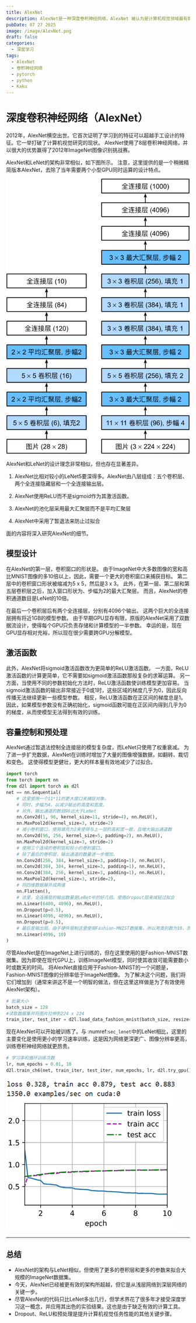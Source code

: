 ```yaml
---
title: AlexNet
description: AlexNet是一种深度卷积神经网络，AlexNet 被认为是计算机视觉领域最有影响力的论文之一，刺激了更多使用卷积神经网络和 GPU 来加速深度学习的研究。
pubDate: 07 27 2025
image: /image/AlexNet.png
draft: false
categories:
  - 深度学习
tags:
  - AlexNet
  - 卷积神经网络
  - pytorch
  - python
  - Kaku
---
```


# 深度卷积神经网络（AlexNet）

2012年，AlexNet横空出世。它首次证明了学习到的特征可以超越手工设计的特征。它一举打破了计算机视觉研究的现状。 AlexNet使用了8层卷积神经网络，并以很大的优势赢得了2012年ImageNet图像识别挑战赛。

AlexNet和LeNet的架构非常相似，如下图所示。 注意，这里提供的是一个稍微精简版本AlexNet，去除了当年需要两个小型GPU同时运算的设计特点。

![AlexNet和LeNet对比图](../../../public/image/AlexNet2.svg)

AlexNet和LeNet的设计理念非常相似，但也存在显著差异。

1. AlexNet比相对较小的LeNet5要深得多。AlexNet由八层组成：五个卷积层、两个全连接隐藏层和一个全连接输出层。

2. AlexNet使用ReLU而不是sigmoid作为其激活函数。

3. AlexNet的池化层采用最大汇聚层而不是平均汇聚层

4. AlexNet中采用了暂退法来防止过拟合

面的内容将深入研究AlexNet的细节。

## 模型设计

在AlexNet的第一层，卷积窗口的形状是。 由于ImageNet中大多数图像的宽和高比MNIST图像的多10倍以上，因此，需要一个更大的卷积窗口来捕获目标。 第二层中的卷积窗口形状被缩减为5 x 5，然后是3 x 3。 此外，在第一层、第二层和第五层卷积层之后，加入窗口形状为、步幅为2的最大汇聚层。 而且，AlexNet的卷积通道数目是LeNet的10倍。

在最后一个卷积层后有两个全连接层，分别有4096个输出。 这两个巨大的全连接层拥有将近1GB的模型参数。 由于早期GPU显存有限，原版的AlexNet采用了双数据流设计，使得每个GPU只负责存储和计算模型的一半参数。 幸运的是，现在GPU显存相对充裕，所以现在很少需要跨GPU分解模型。

## 激活函数

此外，AlexNet将sigmoid激活函数改为更简单的ReLU激活函数。 一方面，ReLU激活函数的计算更简单，它不需要如sigmoid激活函数那般复杂的求幂运算。 另一方面，当使用不同的参数初始化方法时，ReLU激活函数使训练模型更加容易。 当sigmoid激活函数的输出非常接近于0或1时，这些区域的梯度几乎为0，因此反向传播无法继续更新一些模型参数。 相反，ReLU激活函数在正区间的梯度总是1。 因此，如果模型参数没有正确初始化，sigmoid函数可能在正区间内得到几乎为0的梯度，从而使模型无法得到有效的训练。

## 容量控制和预处理

AlexNet通过暂退法控制全连接层的模型复杂度，而LeNet只使用了权重衰减。 为了进一步扩充数据，AlexNet在训练时增加了大量的图像增强数据，如翻转、裁切和变色。 这使得模型更健壮，更大的样本量有效地减少了过拟合。

```python
import torch
from torch import nn
from d2l import torch as d2l
net == nn.Sequential(
    # 这里使用一个11*11的更大窗口来捕捉对象。
    # 同时，步幅为4，以减少输出的高度和宽度。
    # 另外，输出通道的数目96远大于LeNet
    nn.Conv2d(1, 96, kernel_size=11, stride=4), nn.ReLU(),
    nn.MaxPool2d(kernel_size=3, stride=2)
    # 减小卷积窗口，使用填充为2来使得与上一层的高和宽一致，且增大输出通道数
    nn.Conv2d(96, 256, kernel_size=5, padding=2), nn.ReLU(),
    nn.MaxPool2d(kernel_size=3, stride=2)
    # 使用三个连续的卷积层和较小的卷积窗口。
    # 除了最后的卷积层，输出通道的数量进一步增加。
    nn.Conv2d(256, 384, kernel_size=3, padding=1), nn.ReLU(),
    nn.Conv2d(384, 384, kernel_size=3, padding=1), nn.ReLU(),
    nn.Conv2d(384, 256, kernel_size=3, padding=1), nn.ReLU(),
    nn.MaxPool2d(kernel_size=3, stride=2),
    # 将四维数据展开成两维
    nn.Flatten(),
    # 这里，全连接层的输出数量是LeNet中的好几倍。使用dropout层来减轻过拟合
    nn.Linear(6400, 4096), nn.ReLU(),
    nn.Dropout(p=0.5),
    nn.Linear(4096, 4096), nn.ReLU(),
    nn.Dropout(p=0.5),
    # 最后是输出层。由于硬件限制这里使用Fashion-MNIST数据集，所以用类别数为10，而不是1000
    nn.Linear(4096, 10)
)
```

尽管AlexNet是在ImageNet上进行训练的，但在这里使用的是Fashion-MNIST数据集。因为即使在现代GPU上，训练ImageNet模型，同时使其收敛可能需要数小时或数天的时间。 将AlexNet直接应用于Fashion-MNIST的一个问题是，Fashion-MNIST图像的分辨率低于ImageNet图像。 为了解决这个问题，我们将它们增加到（通常来讲这不是一个明智的做法，但在这里这样做是为了有效使用AlexNet架构）。 

```python
# 批量大小
batch_size = 128
#读取数据集并将图片拉伸到224 x 224
train_iter, test_iter = d2l.load_data_fashion_mnist(batch_size, resize=224)
```

现在AlexNet可以开始被训练了。与 :numref:`sec_lenet`中的LeNet相比，这里的主要变化是使用更小的学习速率训练，这是因为网络更深更广、图像分辨率更高，训练卷积神经网络就更昂贵。

```python
# 学习率和循环训练次数
lr, num_epochs = 0.01, 10
d2l.train_ch6(net, train_iter, test_iter, num_epochs, lr, d2l.try_gpu())
```

![训练结果](../../../public/image/AlexNet3.png)

---

## 总结

- AlexNet的架构与LeNet相似，但使用了更多的卷积层和更多的参数来拟合大规模的ImageNet数据集。
- 今天，AlexNet已经被更有效的架构所超越，但它是从浅层网络到深层网络的关键一步。
- 尽管AlexNet的代码只比LeNet多出几行，但学术界花了很多年才接受深度学习这一概念，并应用其出色的实验结果。这也是由于缺乏有效的计算工具。
- Dropout、ReLU和预处理是提升计算机视觉任务性能的其他关键步骤。
